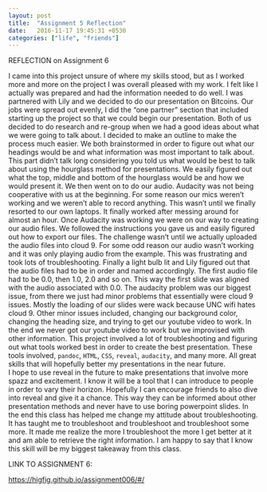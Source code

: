 ```yaml
---
layout: post
title:  "Assignment 5 Reflection"
date:   2016-11-17 19:45:31 +0530
categories: ["life", "friends"]
---
```


REFLECTION on Assignment 6

I came into this project unsure of where my skills stood, but as I worked more and more on the project I was overall pleased with my work. I felt like I actually was prepared and had the information needed to do well. I was partnered with Lily and we decided to do our presentation on Bitcoins. Our jobs were spread out evenly, I did the “one partner” section that included starting up the project so that we could begin our presentation. Both of us decided to do research and re-group when we had a good ideas about what we were going to talk about. I decided to make an outline to make the process much easier. We both brainstormed in order to figure out what our headings would be and what information was most important to talk about. This part didn’t talk long considering you told us what would be best to talk about using the hourglass method for presentations. We easily figured out what the top, middle and bottom of the hourglass would be and how we would present it. We then went on to do our audio. Audacity was not being cooperative with us at the beginning. For some reason our mics weren’t working and we weren’t able to record anything. This wasn’t until we finally resorted to our own laptops. It finally worked after messing around for almost an hour. Once Audacity was working we were on our way to creating our audio files. We followed the instructions you gave us and easily figured out how to export our files. The challenge wasn’t until we actually uploaded the audio files into cloud 9. For some odd reason our audio wasn’t working and it was only playing audio from the example. This was frustrating and took lots of troubleshooting. Finally a light bulb lit and Lily figured out that the audio files had to be in order and named accordingly. The first audio file had to be 0.0, then 1.0, 2.0 and so on. This way the first slide was aligned with the audio associated with 0.0. 
The audacity problem was our biggest issue, from there we just had minor problems that essentially were cloud 9 issues. Mostly the loading of our slides were wack because UNC wifi hates cloud 9. Other minor issues included, changing our background color, changing the heading size, and trying to get our youtube video to work. In the end we never got our youtube video to work but we improvised with other information. This project involved a lot of troubleshooting and figuring out what tools worked best in order to create the best presentation. These tools involved, `pandoc`, `HTML`, `CSS`, `reveal`, `audacity`, and many more. All great skills that will hopefully better my presentations in the near future.  
I hope to use reveal in the future to make presentations that involve more spazz and excitement. I know it will be a tool that I can introduce to people in order to vary their horizon. Hopefully I can encourage friends to also dive into reveal and give it a chance. This way they can be informed about other presentation methods and never have to use boring powerpoint slides. In the end this class has helped me change my attitude about troubleshooting. It has taught me to troubleshoot and troubleshoot and troubleshoot some more. It made me realize the more I troubleshoot the more I get better at it and am able to retrieve the right information. I am happy to say that I know this skill will be my biggest takeaway from this class. 


LINK TO ASSIGNMENT 6:

https://higfig.github.io/assignment006/#/